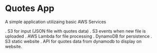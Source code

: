 # Quotes App

A simple application utilizaing basic AWS Services

. S3 for input (JSON file with quotes data)
. S3 events when new file is uploaded
. AWS Lambda for file processing
. DynamoDB for persistence
. S3 static website
. API for quotes data from dynamodb to display on website.








